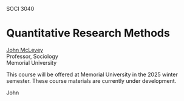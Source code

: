 SOCI 3040

# Quantitative Research Methods

[John McLevey](https://www.johnmclevey.com)<br>
Professor, Sociology<br>
Memorial University

This course will be offered at Memorial University in the 2025 winter semester. These course materials are currently under development.

John
